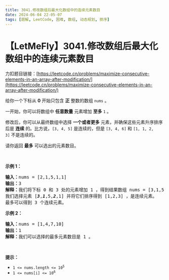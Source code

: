 ```yaml
---
title: 3041.修改数组后最大化数组中的连续元素数目
date: 2024-06-04 22-05-07
tags: [题解, LeetCode, 困难, 数组, 动态规划, 排序]
---
```


# 【LetMeFly】3041.修改数组后最大化数组中的连续元素数目

力扣题目链接：[https://leetcode.cn/problems/maximize-consecutive-elements-in-an-array-after-modification/](https://leetcode.cn/problems/maximize-consecutive-elements-in-an-array-after-modification/)

<p>给你一个下标从 <strong>0</strong>&nbsp;开始只包含 <strong>正</strong>&nbsp;整数的数组&nbsp;<code>nums</code>&nbsp;。</p>

<p>一开始，你可以将数组中 <strong>任意数量</strong> 元素增加 <strong>至多</strong> <code>1</code> 。</p>

<p>修改后，你可以从最终数组中选择 <strong>一个或者更多</strong>&nbsp;元素，并确保这些元素升序排序后是 <strong>连续</strong>&nbsp;的。比方说，<code>[3, 4, 5]</code> 是连续的，但是&nbsp;<code>[3, 4, 6]</code> 和&nbsp;<code>[1, 1, 2, 3]</code>&nbsp;不是连续的。<!-- notionvc: 312f8c5d-40d0-4cd1-96cc-9e96a846735b --></p>

<p>请你返回 <strong>最多</strong>&nbsp;可以选出的元素数目。</p>

<p>&nbsp;</p>

<p><strong class="example">示例 1：</strong></p>

<pre>
<b>输入：</b>nums = [2,1,5,1,1]
<b>输出：</b>3
<b>解释：</b>我们将下标 0 和 3 处的元素增加 1 ，得到结果数组 nums = [3,1,5,2,1] 。
我们选择元素 [<em><strong>3</strong></em>,<em><strong>1</strong></em>,5,<em><strong>2</strong></em>,1] 并将它们排序得到 [1,2,3] ，是连续元素。
最多可以得到 3 个连续元素。</pre>

<p><strong class="example">示例 2：</strong></p>

<pre>
<b>输入：</b>nums = [1,4,7,10]
<b>输出：</b>1
<b>解释：</b>我们可以选择的最多元素数目是 1 。
</pre>

<p>&nbsp;</p>

<p><strong>提示：</strong></p>

<ul>
	<li><code>1 &lt;= nums.length &lt;= 10<sup>5</sup></code></li>
	<li><code>1 &lt;= nums[i] &lt;= 10<sup>6</sup></code></li>
</ul>


    